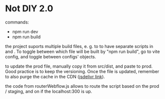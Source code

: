 # Not DIY 2.0

commands:

- npm run dev
- npm run build

the project suports multiple build files, e. g. to to have separate scripts in <head> and <body>. To toggle between which file will be built by "npm run build", go to vite config, and toggle between configs' objects.

to update the prod file, manually copy it from src/dist, and paste to prod. Good practice is to keep the versioning. Once the file is updated, remember to also purge the cache in the CDN ([jsdelivr link](https://www.jsdelivr.com/github)).

the code from routerWebflow.js allows to route the script based on the prod / staging, and on if the localhost:300 is up.
